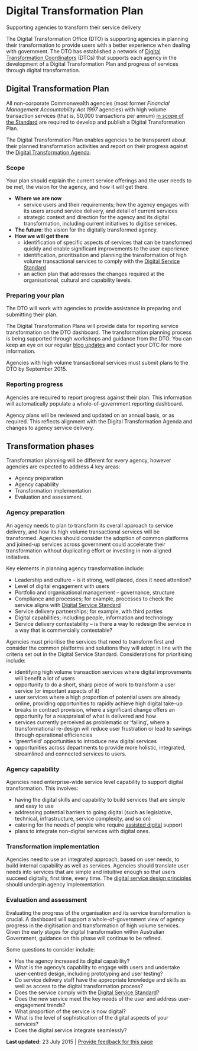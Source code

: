 Digital Transformation Plan
===========================

Supporting agencies to transform their service delivery

The Digital Transformation Office (DTO) is supporting agencies in planning their transformation to provide users with a better experience when dealing with government. The DTO has established a network of [Digital Transformation Coordinators](1061.html) (DTCs) that supports each agency in the development of a Digital Transformation Plan and progress of services through digital transformation.

Digital Transformation Plan
---------------------------

All non-corporate Commonwealth agencies (most former *Financial Management Accountability Act 1997* agencies) with high volume transaction services (that is, 50,000 transactions per annum) [in scope of the Standard](856.html) are required to develop and publish a Digital Transformation Plan.

The Digital Transformation Plan enables agencies to be transparent about their planned transformation activities and report on their progress against the [Digital Transformation Agenda](941.html). 

### Scope

Your plan should explain the current service offerings and the user needs to be met, the vision for the agency, and how it will get there.

-   **Where we are now**
    -   service users and their requirements; how the agency engages with its users around service delivery, and detail of current services
    -   strategic context and direction for the agency and its digital transformation, including current initiatives to digitise services.
-   **The future**: the vision for the digitally transformed agency.
-   **How we will get there**
    -   identification of specific aspects of services that can be transformed quickly and enable significant improvements to the user experience
    -   identification, prioritisation and planning the transformation of high volume transactional services to comply with the [Digital Service Standard](../standard/index.html)
    -   an action plan that addresses the changes required at the organisational, cultural and capability levels.

### Preparing your plan

The DTO will work with agencies to provide assistance in preparing and submitting their plan.

The Digital Transformation Plans will provide data for reporting service transformation on the DTO dashboard. The transformation planning process is being supported through workshops and guidance from the DTO. You can keep an eye on our regular [blog updates](../news-media/blog.1.html) and contact your DTC for more information.

Agencies with high volume transactional services must submit plans to the DTO by September 2015.  

### Reporting progress

Agencies are required to report progress against their plan. This information will automatically populate a whole-of-government reporting dashboard.

Agency plans will be reviewed and updated on an annual basis, or as required. This reflects alignment with the Digital Transformation Agenda and changes to agency service delivery.

Transformation phases
---------------------

Transformation planning will be different for every agency, however agencies are expected to address 4 key areas:

-   Agency preparation
-   Agency capability
-   Transformation implementation
-   Evaluation and assessment.

### Agency preparation

An agency needs to plan to transform its overall approach to service delivery, and how its high volume transactional services will be transformed. Agencies should consider the adoption of common platforms and joined-up services across government could accelerate their transformation without duplicating effort or investing in non-aligned initiatives.

Key elements in planning agency transformation include:

-   Leadership and culture – is it strong, well placed, does it need attention?
-   Level of digital engagement with users
-   Portfolio and organisational management – governance, structure
-   Compliance and processes; for example, processes to check the service aligns with [Digital Service Standard](../standard/index.html)
-   Service delivery partnerships; for example, with third parties
-   Digital capabilities; including people, information and technology
-   Service delivery contestability – is there a way to redesign the service in a way that is commercially contestable?

Agencies must prioritise the services that need to transform first and consider the common platforms and solutions they will adopt in line with the criteria set out in the Digital Service Standard. Considerations for prioritising include:

-   identifying high volume transaction services where digital improvements will benefit a lot of users
-   opportunity to do a short, sharp piece of work to transform a user service (or important aspects of it)
-   user services where a high proportion of potential users are already online, providing opportunities to rapidly achieve high digital take-up
-   breaks in contract provision, where a significant change offers an opportunity for a reappraisal of what is delivered and how
-   services currently perceived as problematic or ‘failing’, where a transformational re-design will reduce user frustration or lead to savings through operational efficiencies
-   ‘greenfield’ opportunities to introduce new digital services
-   opportunities across departments to provide more holistic, integrated, streamlined and connected services to users.

### Agency capability

Agencies need enterprise-wide service level capability to support digital transformation. This involves:

-   having the digital skills and capability to build services that are simple and easy to use
-   addressing potential barriers to going digital (such as legislative, technical, infrastructure, service complexity, and so on)
-   catering for the needs of people who require [assisted digital](361.html) support
-   plans to integrate non-digital services with digital ones.

### Transformation implementation

Agencies need to use an integrated approach, based on user needs, to build internal capability as well as services. Agencies should translate user needs into services that are simple and intuitive enough so that users succeed digitally, first time, every time. The [digital service design principles](866.html) should underpin agency implementation.

### Evaluation and assessment

Evaluating the progress of the organisation and its service transformation is crucial. A dashboard will support a whole-of-government view of agency progress in the digitisation and transformation of high volume services. Given the early stages for digital transformation within Australian Government, guidance on this phase will continue to be refined.

Some questions to consider include:

-   Has the agency increased its digital capability?
-   What is the agency’s capability to engage with users and undertake user-centred design, including prototyping and user testing?
-   Do service delivery staff have the appropriate knowledge and skills as well as access to the digital transformation process?
-   Does the service comply with the [Digital Service Standard](../standard/index.html)?
-   Does the new service meet the key needs of the user and address user-engagement trends?
-   What proportion of the service is now digital?
-   What is the level of sophistication of the digital aspects of your services?
-   Does the digital service integrate seamlessly?

**Last updated:** 23 July 2015 | [Provide feedback for this page](../feedback%3Furl_from=Digitaltransformationplanning.html)

